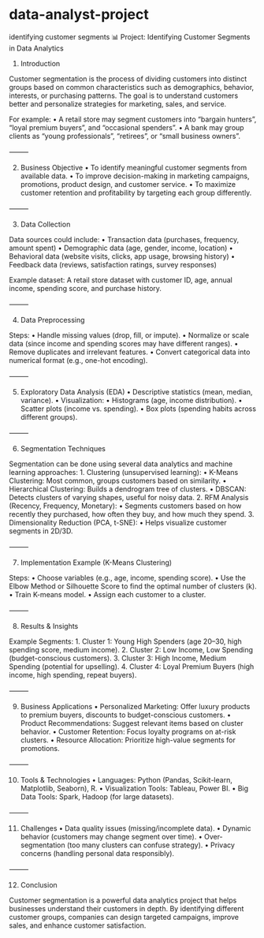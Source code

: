 # data-analyst-project
identifying customer segments
📊 Project: Identifying Customer Segments in Data Analytics

1. Introduction

Customer segmentation is the process of dividing customers into distinct groups based on common characteristics such as demographics, behavior, interests, or purchasing patterns. The goal is to understand customers better and personalize strategies for marketing, sales, and service.

For example:
	•	A retail store may segment customers into “bargain hunters”, “loyal premium buyers”, and “occasional spenders”.
	•	A bank may group clients as “young professionals”, “retirees”, or “small business owners”.

⸻

2. Business Objective
	•	To identify meaningful customer segments from available data.
	•	To improve decision-making in marketing campaigns, promotions, product design, and customer service.
	•	To maximize customer retention and profitability by targeting each group differently.

⸻

3. Data Collection

Data sources could include:
	•	Transaction data (purchases, frequency, amount spent)
	•	Demographic data (age, gender, income, location)
	•	Behavioral data (website visits, clicks, app usage, browsing history)
	•	Feedback data (reviews, satisfaction ratings, survey responses)

Example dataset:
A retail store dataset with customer ID, age, annual income, spending score, and purchase history.

⸻

4. Data Preprocessing

Steps:
	•	Handle missing values (drop, fill, or impute).
	•	Normalize or scale data (since income and spending scores may have different ranges).
	•	Remove duplicates and irrelevant features.
	•	Convert categorical data into numerical format (e.g., one-hot encoding).

⸻

5. Exploratory Data Analysis (EDA)
	•	Descriptive statistics (mean, median, variance).
	•	Visualization:
	•	Histograms (age, income distribution).
	•	Scatter plots (income vs. spending).
	•	Box plots (spending habits across different groups).

⸻

6. Segmentation Techniques

Segmentation can be done using several data analytics and machine learning approaches:
	1.	Clustering (unsupervised learning):
	•	K-Means Clustering: Most common, groups customers based on similarity.
	•	Hierarchical Clustering: Builds a dendrogram tree of clusters.
	•	DBSCAN: Detects clusters of varying shapes, useful for noisy data.
	2.	RFM Analysis (Recency, Frequency, Monetary):
	•	Segments customers based on how recently they purchased, how often they buy, and how much they spend.
	3.	Dimensionality Reduction (PCA, t-SNE):
	•	Helps visualize customer segments in 2D/3D.

⸻

7. Implementation Example (K-Means Clustering)

Steps:
	•	Choose variables (e.g., age, income, spending score).
	•	Use the Elbow Method or Silhouette Score to find the optimal number of clusters (k).
	•	Train K-means model.
	•	Assign each customer to a cluster.

⸻

8. Results & Insights

Example Segments:
	1.	Cluster 1: Young High Spenders (age 20–30, high spending score, medium income).
	2.	Cluster 2: Low Income, Low Spending (budget-conscious customers).
	3.	Cluster 3: High Income, Medium Spending (potential for upselling).
	4.	Cluster 4: Loyal Premium Buyers (high income, high spending, repeat buyers).

⸻

9. Business Applications
	•	Personalized Marketing: Offer luxury products to premium buyers, discounts to budget-conscious customers.
	•	Product Recommendations: Suggest relevant items based on cluster behavior.
	•	Customer Retention: Focus loyalty programs on at-risk clusters.
	•	Resource Allocation: Prioritize high-value segments for promotions.

⸻

10. Tools & Technologies
	•	Languages: Python (Pandas, Scikit-learn, Matplotlib, Seaborn), R.
	•	Visualization Tools: Tableau, Power BI.
	•	Big Data Tools: Spark, Hadoop (for large datasets).

⸻

11. Challenges
	•	Data quality issues (missing/incomplete data).
	•	Dynamic behavior (customers may change segment over time).
	•	Over-segmentation (too many clusters can confuse strategy).
	•	Privacy concerns (handling personal data responsibly).

⸻

12. Conclusion

Customer segmentation is a powerful data analytics project that helps businesses understand their customers in depth. By identifying different customer groups, companies can design targeted campaigns, improve sales, and enhance customer satisfaction.
